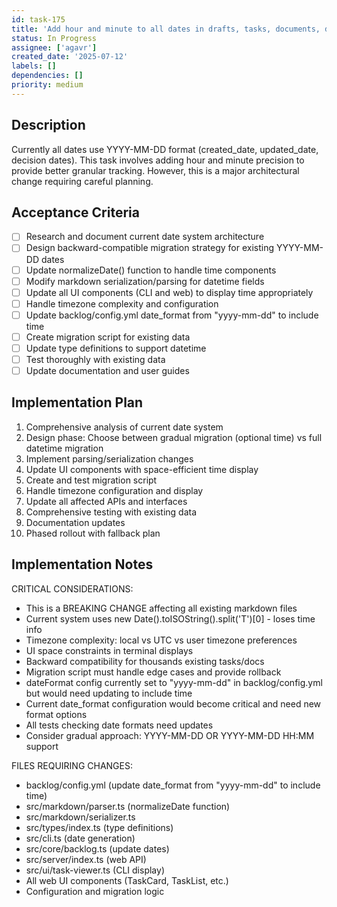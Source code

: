 ```yaml
---
id: task-175
title: 'Add hour and minute to all dates in drafts, tasks, documents, decisions'
status: In Progress
assignee: ['agavr']
created_date: '2025-07-12'
labels: []
dependencies: []
priority: medium
---
```


## Description

Currently all dates use YYYY-MM-DD format (created_date, updated_date, decision dates). This task involves adding hour and minute precision to provide better granular tracking. However, this is a major architectural change requiring careful planning.

## Acceptance Criteria

- [ ] Research and document current date system architecture
- [ ] Design backward-compatible migration strategy for existing YYYY-MM-DD dates
- [ ] Update normalizeDate() function to handle time components
- [ ] Modify markdown serialization/parsing for datetime fields
- [ ] Update all UI components (CLI and web) to display time appropriately
- [ ] Handle timezone complexity and configuration
- [ ] Update backlog/config.yml date_format from "yyyy-mm-dd" to include time
- [ ] Create migration script for existing data
- [ ] Update type definitions to support datetime
- [ ] Test thoroughly with existing data
- [ ] Update documentation and user guides

## Implementation Plan

1. Comprehensive analysis of current date system
2. Design phase: Choose between gradual migration (optional time) vs full datetime migration
3. Implement parsing/serialization changes
4. Update UI components with space-efficient time display
5. Create and test migration script
6. Handle timezone configuration and display
7. Update all affected APIs and interfaces
8. Comprehensive testing with existing data
9. Documentation updates
10. Phased rollout with fallback plan

## Implementation Notes

CRITICAL CONSIDERATIONS:
- This is a BREAKING CHANGE affecting all existing markdown files
- Current system uses new Date().toISOString().split('T')[0] - loses time info
- Timezone complexity: local vs UTC vs user timezone preferences  
- UI space constraints in terminal displays
- Backward compatibility for thousands existing tasks/docs
- Migration script must handle edge cases and provide rollback
- dateFormat config currently set to "yyyy-mm-dd" in backlog/config.yml but would need updating to include time
- Current date_format configuration would become critical and need new format options
- All tests checking date formats need updates
- Consider gradual approach: YYYY-MM-DD OR YYYY-MM-DD HH:MM support

FILES REQUIRING CHANGES:
- backlog/config.yml (update date_format from "yyyy-mm-dd" to include time)
- src/markdown/parser.ts (normalizeDate function)
- src/markdown/serializer.ts 
- src/types/index.ts (type definitions)
- src/cli.ts (date generation)
- src/core/backlog.ts (update dates)
- src/server/index.ts (web API)
- src/ui/task-viewer.ts (CLI display)
- All web UI components (TaskCard, TaskList, etc.)
- Configuration and migration logic
